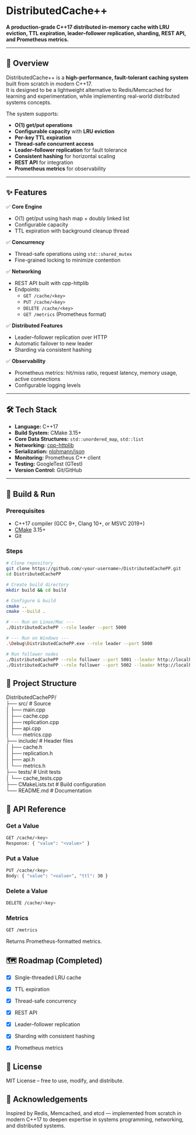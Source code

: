# DistributedCache++

**A production-grade C++17 distributed in-memory cache with LRU eviction, TTL expiration, leader–follower replication, sharding, REST API, and Prometheus metrics.**

---

## 📌 Overview

DistributedCache++ is a **high-performance, fault-tolerant caching system** built from scratch in modern C++17.  
It is designed to be a lightweight alternative to Redis/Memcached for learning and experimentation, while implementing real-world distributed systems concepts.

The system supports:
- **O(1) get/put operations**
- **Configurable capacity** with **LRU eviction**
- **Per-key TTL expiration**
- **Thread-safe concurrent access**
- **Leader–follower replication** for fault tolerance
- **Consistent hashing** for horizontal scaling
- **REST API** for integration
- **Prometheus metrics** for observability

---

## ✨ Features

✅ **Core Engine**  
- O(1) get/put using hash map + doubly linked list  
- Configurable capacity  
- TTL expiration with background cleanup thread  

✅ **Concurrency**  
- Thread-safe operations using `std::shared_mutex`  
- Fine-grained locking to minimize contention  

✅ **Networking**  
- REST API built with cpp-httplib  
- Endpoints:
  - `GET /cache/<key>`
  - `PUT /cache/<key>`
  - `DELETE /cache/<key>`
  - `GET /metrics` (Prometheus format)

✅ **Distributed Features**  
- Leader–follower replication over HTTP  
- Automatic failover to new leader  
- Sharding via consistent hashing

✅ **Observability**  
- Prometheus metrics: hit/miss ratio, request latency, memory usage, active connections  
- Configurable logging levels

---

## 🛠 Tech Stack

- **Language:** C++17
- **Build System:** CMake 3.15+
- **Core Data Structures:** `std::unordered_map`, `std::list`
- **Networking:** [cpp-httplib](https://github.com/yhirose/cpp-httplib)
- **Serialization:** [nlohmann/json](https://github.com/nlohmann/json)
- **Monitoring:** Prometheus C++ client
- **Testing:** GoogleTest (GTest)
- **Version Control:** Git/GitHub

---

## 🚀 Build & Run

### Prerequisites
- C++17 compiler (GCC 9+, Clang 10+, or MSVC 2019+)
- [CMake](https://cmake.org/) 3.15+
- Git

### Steps
```bash
# Clone repository
git clone https://github.com/<your-username>/DistributedCachePP.git
cd DistributedCachePP

# Create build directory
mkdir build && cd build

# Configure & build
cmake ..
cmake --build .

# --- Run on Linux/Mac ---
./DistributedCachePP --role leader --port 5000

# --- Run on Windows ---
.\Debug\DistributedCachePP.exe --role leader --port 5000

# Run follower nodes
./DistributedCachePP --role follower --port 5001 --leader http://localhost:5000
./DistributedCachePP --role follower --port 5002 --leader http://localhost:5000
```

## 📂 Project Structure

DistributedCachePP/\
├── src/                  # Source\
│   ├── main.cpp\
│   ├── cache.cpp\
│   ├── replication.cpp\
│   ├── api.cpp\
│   └── metrics.cpp\
├── include/              # Header files\
│   ├── cache.h\
│   ├── replication.h\
│   ├── api.h\
│   └── metrics.h\
├── tests/                # Unit tests\
│   └── cache_tests.cpp\
├── CMakeLists.txt        # Build configuration\
└── README.md             # Documentation

## 📜 API Reference

### Get a Value
```bash
GET /cache/<key>
Response: { "value": "<value>" }
```
### Put a Value
```bash
PUT /cache/<key>
Body: { "value": "<value>", "ttl": 30 }
```
### Delete a Value
```bash
DELETE /cache/<key>
```
### Metrics
```bash
GET /metrics
```
Returns Prometheus-formatted metrics.

## 🗺 Roadmap (Completed)

- [x] Single-threaded LRU cache

- [x] TTL expiration

- [x] Thread-safe concurrency

- [x] REST API

- [x] Leader–follower replication

- [x] Sharding with consistent hashing

- [x] Prometheus metrics

## 📜 License
MIT License – free to use, modify, and distribute.

## 🙌 Acknowledgements
Inspired by Redis, Memcached, and etcd — implemented from scratch in modern C++17 to deepen expertise in systems programming, networking, and distributed systems.